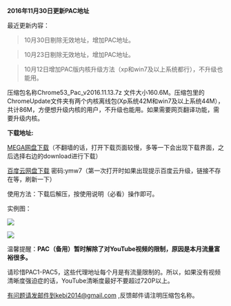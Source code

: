 **2016年11月30日更新PAC地址**

最近更新内容：

> 10月30日剔除无效地址，增加PAC地址。

> 10月23日剔除无效地址，增加PAC地址。

> 10月12日增加PAC版内核升级方法（xp和win7及以上系统都行），不升级也能用。


压缩包名称Chrome53_Pac_v2016.11.13.7z 文件大小160.6M。压缩包里的ChromeUpdate文件夹有两个内核离线包(Xp系统42M和win7及以上系统44M），共计86M，方便想升级内核的用户，不升级也能用。如果需要网页翻译功能，需要升级内核。

**下载地址:**

[MEGA网盘下载](https://mega.nz/#!l5B3mCZC!mUAS4ZFDvS7X7pT0M5xLyW6iWzE_Fukgo9XR-QCW9YI)（不翻墙的话，打开下载页面较慢，多等一下会出现下载界面，之后选择右边的download进行下载）

[百度云网盘下载](http://pan.baidu.com/s/1mhRBwjY) 密码:ymw7（第一次打开时如果出现提示百度云升级，链接不存在等，刷新一下）


使用方法：下载后解压，按使用说明（必看）操作即可。

实例图：

![](https://raw.githubusercontent.com/Alvin9999/pac2/master/pac新版1.png)

![](https://raw.githubusercontent.com/Alvin9999/pac2/master/PAC111.png)

温馨提醒：**PAC（备用）暂时解除了对YouTube视频的限制，原因是本月流量富裕很多。**

请珍惜PAC1-PAC5，这些代理地址每个月是有流量限制的。所以，如果没有视频清晰度强迫症的话，YouTube清晰度最好不要超过720P以上。





有问题请发邮件到kebi2014@gmail.com ,反馈邮件请注明压缩包名称。